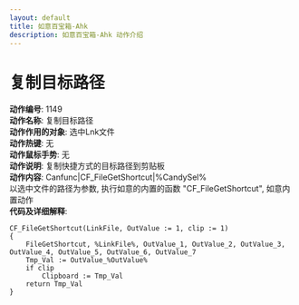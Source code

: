 ```yaml
---
layout: default
title: 如意百宝箱-Ahk
description: 如意百宝箱-Ahk 动作介绍
---
```

<link rel="stylesheet" href="../actions/css/atom-one-light.min.css">
<script src="../actions/js/highlight.min.js"></script>
<script>hljs.highlightAll();</script>

# [](#header-2) 复制目标路径
**动作编号**: 1149  
**动作名称**: 复制目标路径  
**动作作用的对象**: 选中Lnk文件  
**动作热键**: 无  
**动作鼠标手势**: 无  
**动作说明**: 复制快捷方式的目标路径到剪贴板   
**动作内容**: Canfunc|CF_FileGetShortcut|%CandySel%  
以选中文件的路径为参数, 执行如意的内置的函数 "CF_FileGetShortcut", 如意内置动作  
**代码及详细解释**:  
```Autohotkey
CF_FileGetShortcut(LinkFile, OutValue := 1, clip := 1)
{
	FileGetShortcut, %LinkFile%, OutValue_1, OutValue_2, OutValue_3, OutValue_4, OutValue_5, OutValue_6, OutValue_7
	Tmp_Val := OutValue_%OutValue%
	if clip
		Clipboard := Tmp_Val
	return Tmp_Val
}
```